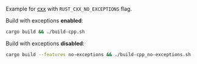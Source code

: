 Example for [cxx](https://github.com/dtolnay/cxx) with `RUST_CXX_NO_EXCEPTIONS` flag.

Build with exceptions **enabled**:

```sh
cargo build && ./build-cpp.sh
```

Build with exceptions **disabled**:

```sh
cargo build --features no-exceptions && ./build-cpp_no-exceptions.sh
```